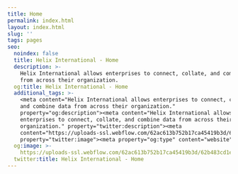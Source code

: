 ```yaml
---
title: Home
permalink: index.html
layout: index.html
slug: ''
tags: pages
seo:
  noindex: false
  title: Helix International - Home
  description: >-
    Helix International allows enterprises to connect, collate, and combine data
    from across their organization.
  og:title: Helix International - Home
  additional_tags: >-
    <meta content="Helix International allows enterprises to connect, collate,
    and combine data from across their organization."
    property="og:description"><meta content="Helix International allows
    enterprises to connect, collate, and combine data from across their
    organization." property="twitter:description"><meta
    content="https://uploads-ssl.webflow.com/62ac613b752b17ca45419b3d/62b483cd1ef6205d18fd6507_meta-image.png"
    property="twitter:image"><meta property="og:type" content="website">
  og:image: >-
    https://uploads-ssl.webflow.com/62ac613b752b17ca45419b3d/62b483cd1ef6205d18fd6507_meta-image.png
  twitter:title: Helix International - Home
---
```



